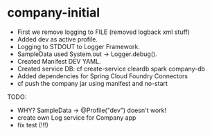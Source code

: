 # company-initial

- First we remove logging to FILE (removed logback xml stuff)
- Added dev as active profile.
- Logging to STDOUT to Logger Framework.
- SampleData used System.out -> Logger.debug().
- Created Manifest DEV YAML.
- Created service DB: cf create-service cleardb spark company-db
- Added dependencies for Spring Cloud Foundry Connectors
- cf push the company jar using manifest and no-start


TODO: 

- WHY? SampleData -> @Profile("dev") doesn't work!
- create own Log service for Company app
- fix test (!!!)